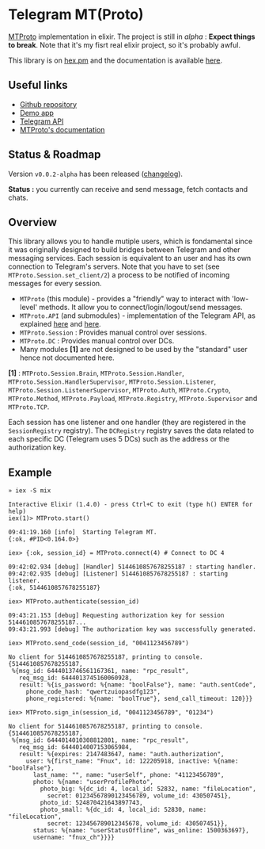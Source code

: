 # Telegram MT(Proto)

[MTProto](https://core.telegram.org/mtproto) implementation in elixir.
The project is still in *alpha* : **Expect things to break**.
Note that it's my fisrt real elixir project, so it's probably awful.

This library is on [hex.pm](https://hex.pm/packages/telegram_mt) and
the documentation is available [here](https://hexdocs.pm/telegram_mt/MTProto.html).

## Useful links

  * [Github repository](https://github.com/Fnux/telegram-mt-elixir)
  * [Demo app](https://github.com/Fnux/telegram-client-elixir-demo)
  * [Telegram API](https://core.telegram.org/api#telegram-api)
  * [MTProto's documentation](https://core.telegram.org/mtproto)

## Status & Roadmap

Version `v0.0.2-alpha` has been released ([changelog](changelog.md)).

**Status :** you currently can receive and send message, fetch
contacts and chats.

## Overview

This library allows you to handle mutiple users, which is fondamental since
it was originally designed to build bridges between Telegram
and other messaging services. Each session is equivalent to an user and has
its own connection to Telegram's servers. Note that you have to set
(see `MTProto.Session.set_client/2`) a process to be notified of incoming
messages for every session.

* `MTProto` (this module) - provides a "friendly" way to interact with
'low-level' methods. It allow you to connect/login/logout/send messages.
* `MTProto.API` (and submodules) - implementation of the Telegram API, as explained
[here](https://core.telegram.org/api#telegram-api) and
[here](https://core.telegram.org/schema).
* `MTProto.Session` : Provides manual control over sessions.
* `MTProto.DC` : Provides manual control over DCs.
* Many modules **[1]** are not designed to be used by
the "standard" user hence not documented here.

**[1]** : `MTProto.Session.Brain`, `MTProto.Session.Handler`,
  `MTProto.Session.HandlerSupervisor`, `MTProto.Session.Listener`,
  `MTProto.Session.ListenerSupervisor`, `MTProto.Auth`, `MTProto.Crypto`,
  `MTProto.Method`, `MTProto.Payload`, `MTProto.Registry`,
  `MTProto.Supervisor` and `MTProto.TCP`.

Each session has one listener and one handler (they are registered in the
`SessionRegistry` registry). The `DCRegistry` registry saves the data related to each specific DC
(Telegram uses 5 DCs) such as the address or the authorization key.

## Example

```
» iex -S mix

Interactive Elixir (1.4.0) - press Ctrl+C to exit (type h() ENTER for help)
iex(1)> MTProto.start()

09:41:19.160 [info]  Starting Telegram MT.
{:ok, #PID<0.164.0>}

iex> {:ok, session_id} = MTProto.connect(4) # Connect to DC 4

09:42:02.934 [debug] [Handler] 5144610857678255187 : starting handler.
09:42:02.935 [debug] [Listener] 5144610857678255187 : starting listener.
{:ok, 5144610857678255187}

iex> MTProto.authenticate(session_id)

09:43:21.153 [debug] Requesting authorization key for session 5144610857678255187...
09:43:21.993 [debug] The authorization key was successfully generated.

iex> MTProto.send_code(session_id, "0041123456789")

No client for 5144610857678255187, printing to console.
{5144610857678255187,
 %{msg_id: 6444013746561167361, name: "rpc_result",
   req_msg_id: 6444013745160060928,
   result: %{is_password: %{name: "boolFalse"}, name: "auth.sentCode",
     phone_code_hash: "qwertzuiopasdfg123",
     phone_registered: %{name: "boolTrue"}, send_call_timeout: 120}}}

iex> MTProto.sign_in(session_id, "0041123456789", "01234")

No client for 5144610857678255187, printing to console.
{5144610857678255187,
 %{msg_id: 6444014010308812801, name: "rpc_result",
   req_msg_id: 6444014007153065984,
   result: %{expires: 2147483647, name: "auth.authorization",
     user: %{first_name: "Fnux", id: 122205918, inactive: %{name: "boolFalse"},
       last_name: "", name: "userSelf", phone: "41123456789",
       photo: %{name: "userProfilePhoto",
         photo_big: %{dc_id: 4, local_id: 52832, name: "fileLocation",
           secret: 01234567890123456789, volume_id: 430507451},
         photo_id: 524870421643897743,
         photo_small: %{dc_id: 4, local_id: 52830, name: "fileLocation",
           secret: 123456789012345678, volume_id: 430507451}},
       status: %{name: "userStatusOffline", was_online: 1500363697},
       username: "fnux_ch"}}}}
```
